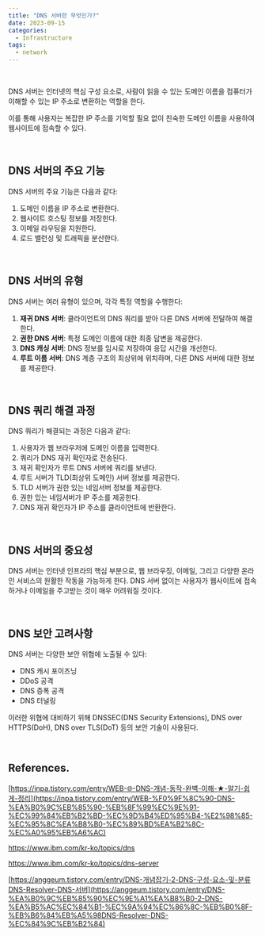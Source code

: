 ```yaml
---
title: "DNS 서버란 무엇인가?"
date: 2023-09-15
categories:
  - Infrastructure
tags:
  - network
---
```


<br>

DNS 서버는 인터넷의 핵심 구성 요소로, 사람이 읽을 수 있는 도메인 이름을 컴퓨터가 이해할 수 있는 IP 주소로 변환하는 역할을 한다.

이를 통해 사용자는 복잡한 IP 주소를 기억할 필요 없이 친숙한 도메인 이름을 사용하여 웹사이트에 접속할 수 있다.

<br>

## DNS 서버의 주요 기능

DNS 서버의 주요 기능은 다음과 같다:

1. 도메인 이름을 IP 주소로 변환한다.
2. 웹사이트 호스팅 정보를 저장한다.
3. 이메일 라우팅을 지원한다.
4. 로드 밸런싱 및 트래픽을 분산한다.

<br>

## DNS 서버의 유형

DNS 서버는 여러 유형이 있으며, 각각 특정 역할을 수행한다:

1. **재귀 DNS 서버**: 클라이언트의 DNS 쿼리를 받아 다른 DNS 서버에 전달하여 해결한다.
2. **권한 DNS 서버**: 특정 도메인 이름에 대한 최종 답변을 제공한다.
3. **DNS 캐싱 서버**: DNS 정보를 임시로 저장하여 응답 시간을 개선한다.
4. **루트 이름 서버**: DNS 계층 구조의 최상위에 위치하며, 다른 DNS 서버에 대한 정보를 제공한다.

<br>

## DNS 쿼리 해결 과정

DNS 쿼리가 해결되는 과정은 다음과 같다:

1. 사용자가 웹 브라우저에 도메인 이름을 입력한다.
2. 쿼리가 DNS 재귀 확인자로 전송된다.
3. 재귀 확인자가 루트 DNS 서버에 쿼리를 보낸다.
4. 루트 서버가 TLD(최상위 도메인) 서버 정보를 제공한다.
5. TLD 서버가 권한 있는 네임서버 정보를 제공한다.
6. 권한 있는 네임서버가 IP 주소를 제공한다.
7. DNS 재귀 확인자가 IP 주소를 클라이언트에 반환한다.

<br>

## DNS 서버의 중요성

DNS 서버는 인터넷 인프라의 핵심 부분으로, 웹 브라우징, 이메일, 그리고 다양한 온라인 서비스의 원활한 작동을 가능하게 한다. DNS 서버 없이는 사용자가 웹사이트에 접속하거나 이메일을 주고받는 것이 매우 어려워질 것이다.

<br>

## DNS 보안 고려사항

DNS 서버는 다양한 보안 위협에 노출될 수 있다:

- DNS 캐시 포이즈닝
- DDoS 공격
- DNS 증폭 공격
- DNS 터널링

이러한 위협에 대비하기 위해 DNSSEC(DNS Security Extensions), DNS over HTTPS(DoH), DNS over TLS(DoT) 등의 보안 기술이 사용된다.

<br>

## References.

[https://inpa.tistory.com/entry/WEB-🌐-DNS-개념-동작-완벽-이해-★-알기-쉽게-정리](https://inpa.tistory.com/entry/WEB-%F0%9F%8C%90-DNS-%EA%B0%9C%EB%85%90-%EB%8F%99%EC%9E%91-%EC%99%84%EB%B2%BD-%EC%9D%B4%ED%95%B4-%E2%98%85-%EC%95%8C%EA%B8%B0-%EC%89%BD%EA%B2%8C-%EC%A0%95%EB%A6%AC)

https://www.ibm.com/kr-ko/topics/dns

https://www.ibm.com/kr-ko/topics/dns-server

[https://anggeum.tistory.com/entry/DNS-개념잡기-2-DNS-구성-요소-및-분류DNS-Resolver-DNS-서버](https://anggeum.tistory.com/entry/DNS-%EA%B0%9C%EB%85%90%EC%9E%A1%EA%B8%B0-2-DNS-%EA%B5%AC%EC%84%B1-%EC%9A%94%EC%86%8C-%EB%B0%8F-%EB%B6%84%EB%A5%98DNS-Resolver-DNS-%EC%84%9C%EB%B2%84)
